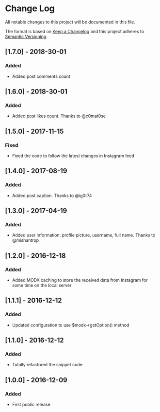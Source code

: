 # Change Log
All notable changes to this project will be documented in this file.

The format is based on [Keep a Changelog](http://keepachangelog.com/) 
and this project adheres to [Semantic Versioning](http://semver.org/).

## [1.7.0] - 2018-30-01
### Added
- Added post comments count

## [1.6.0] - 2018-30-01
### Added
- Added post likes count. Thanks to @c0mat0se

## [1.5.0] - 2017-11-15
### Fixed
- Fixed the code to follow the latest changes in Instagram feed

## [1.4.0] - 2017-08-19
### Added
- Added post caption. Thanks to @ig0r74

## [1.3.0] - 2017-04-19
### Added
- Added user information: profile picture, username, full name. Thanks to @mishantrop

## [1.2.0] - 2016-12-18
### Added
- Added MODX caching to store the received data from Instagram for some time on the local server

## [1.1.1] - 2016-12-12
### Added
- Updated configuration to use $modx->getOption() method

## [1.1.0] - 2016-12-12
### Added
- Totally refactored the snippet code

## [1.0.0] - 2016-12-09
### Added
- First public release
